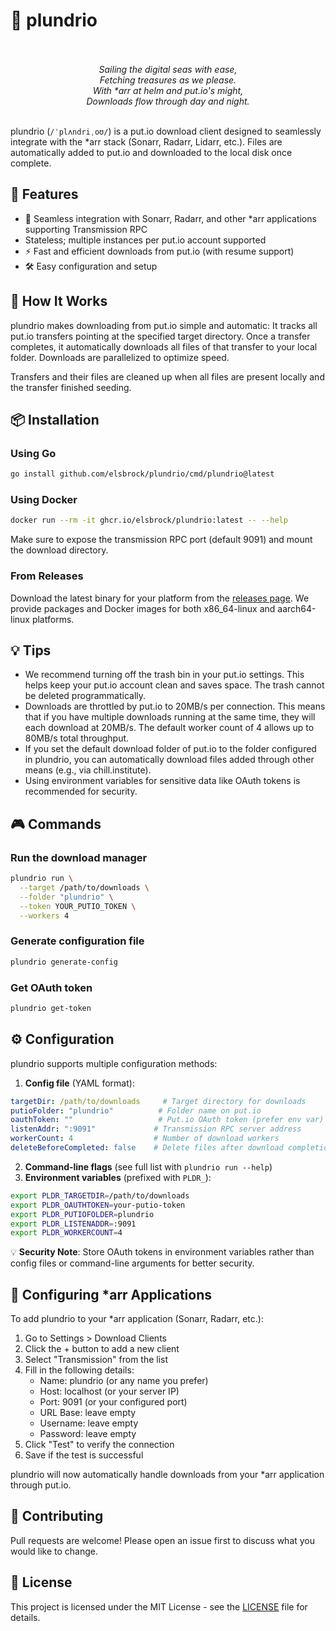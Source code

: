 # 🌊 plundrio

<p align="center">
<br/><br/>
<i>
Sailing the digital seas with ease,<br/>
Fetching treasures as we please.<br/>
With *arr at helm and put.io's might,<br/>
Downloads flow through day and night.
</i>
<br/><br/>
</p>

plundrio (`/ˈplʌndriˌoʊ/`) is a put.io download client designed to seamlessly
integrate with the *arr stack (Sonarr, Radarr, Lidarr, etc.). Files are
automatically added to put.io and downloaded to the local disk once complete.

## 🚀 Features

- 🔄 Seamless integration with Sonarr, Radarr, and other *arr applications
  supporting Transmission RPC
- Stateless; multiple instances per put.io account supported
- ⚡ Fast and efficient downloads from put.io (with resume support)
- 🛠️ Easy configuration and setup

## 🔧 How It Works

plundrio makes downloading from put.io simple and automatic: It tracks all
put.io transfers pointing at the specified target directory. Once a transfer
completes, it automatically downloads all files of that transfer to your
local folder. Downloads are parallelized to optimize speed.

Transfers and their files are cleaned up when all files are present locally
and the transfer finished seeding.

## 📦 Installation

### Using Go

```bash
go install github.com/elsbrock/plundrio/cmd/plundrio@latest
```

### Using Docker

```bash
docker run --rm -it ghcr.io/elsbrock/plundrio:latest -- --help
```

Make sure to expose the transmission RPC port (default 9091) and mount the download directory.

### From Releases

Download the latest binary for your platform from the [releases page](https://github.com/elsbrock/plundrio/releases). We provide packages and Docker images for both x86_64-linux and aarch64-linux platforms.

## 💡 Tips

- We recommend turning off the trash bin in your put.io settings. This helps keep your put.io account clean and saves space. The trash cannot be deleted programmatically.
- Downloads are throttled by put.io to 20MB/s per connection. This means that if you have multiple downloads running at the same time, they will each download at 20MB/s. The default worker count of 4 allows up to 80MB/s total throughput.
- If you set the default download folder of put.io to the folder configured in plundrio, you can automatically download files added through other means (e.g., via chill.institute).
- Using environment variables for sensitive data like OAuth tokens is recommended for security.

## 🎮 Commands

### Run the download manager

```bash
plundrio run \
  --target /path/to/downloads \
  --folder "plundrio" \
  --token YOUR_PUTIO_TOKEN \
  --workers 4
```

### Generate configuration file

```bash
plundrio generate-config
```

### Get OAuth token

```bash
plundrio get-token
```

## ⚙️ Configuration

plundrio supports multiple configuration methods:

1. **Config file** (YAML format):

```yaml
targetDir: /path/to/downloads     # Target directory for downloads
putioFolder: "plundrio"          # Folder name on put.io
oauthToken: ""                   # Put.io OAuth token (prefer env var)
listenAddr: ":9091"             # Transmission RPC server address
workerCount: 4                  # Number of download workers
deleteBeforeCompleted: false    # Delete files after download completion
```

2. **Command-line flags** (see full list with `plundrio run --help`)
3. **Environment variables** (prefixed with `PLDR_`):

```bash
export PLDR_TARGETDIR=/path/to/downloads
export PLDR_OAUTHTOKEN=your-putio-token
export PLDR_PUTIOFOLDER=plundrio
export PLDR_LISTENADDR=:9091
export PLDR_WORKERCOUNT=4
```

💡 **Security Note**: Store OAuth tokens in environment variables rather than config files or command-line arguments for better security.

## 🔌 Configuring *arr Applications

To add plundrio to your *arr application (Sonarr, Radarr, etc.):

1. Go to Settings > Download Clients
2. Click the + button to add a new client
3. Select "Transmission" from the list
4. Fill in the following details:
   - Name: plundrio (or any name you prefer)
   - Host: localhost (or your server IP)
   - Port: 9091 (or your configured port)
   - URL Base: leave empty
   - Username: leave empty
   - Password: leave empty
5. Click "Test" to verify the connection
6. Save if the test is successful

plundrio will now automatically handle downloads from your *arr application through put.io.

## 🤝 Contributing

Pull requests are welcome! Please open an issue first to discuss what you would like to change.

## 📜 License

This project is licensed under the MIT License - see the [LICENSE](LICENSE) file for details.
